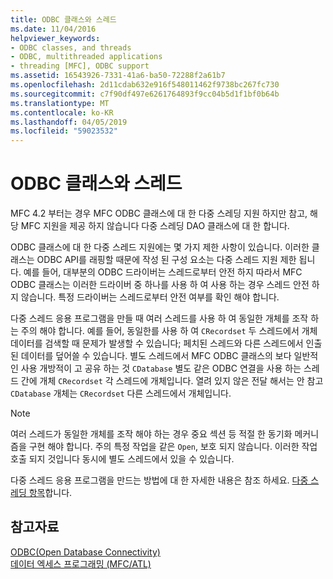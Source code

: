 ```yaml
---
title: ODBC 클래스와 스레드
ms.date: 11/04/2016
helpviewer_keywords:
- ODBC classes, and threads
- ODBC, multithreaded applications
- threading [MFC], ODBC support
ms.assetid: 16543926-7331-41a6-ba50-72288f2a61b7
ms.openlocfilehash: 2d11cdab632e916f548011462f9738bc267fc730
ms.sourcegitcommit: c7f90df497e6261764893f9cc04b5d1f1bf0b64b
ms.translationtype: MT
ms.contentlocale: ko-KR
ms.lasthandoff: 04/05/2019
ms.locfileid: "59023532"
---
```

# <a name="odbc-classes-and-threads"></a>ODBC 클래스와 스레드

MFC 4.2 부터는 경우 MFC ODBC 클래스에 대 한 다중 스레딩 지원 하지만 참고, 해당 MFC 지원을 제공 하지 않습니다 다중 스레딩 DAO 클래스에 대 한 합니다.

ODBC 클래스에 대 한 다중 스레드 지원에는 몇 가지 제한 사항이 있습니다. 이러한 클래스는 ODBC API를 래핑할 때문에 작성 된 구성 요소는 다중 스레드 지원 제한 됩니다. 예를 들어, 대부분의 ODBC 드라이버는 스레드로부터 안전 하지 따라서 MFC ODBC 클래스는 이러한 드라이버 중 하나를 사용 하 여 사용 하는 경우 스레드 안전 하지 않습니다. 특정 드라이버는 스레드로부터 안전 여부를 확인 해야 합니다.

다중 스레드 응용 프로그램을 만들 때 여러 스레드를 사용 하 여 동일한 개체를 조작 하는 주의 해야 합니다. 예를 들어, 동일한를 사용 하 여 `CRecordset` 두 스레드에서 개체 데이터를 검색할 때 문제가 발생할 수 있습니다; 페치된 스레드와 다른 스레드에서 인출 된 데이터를 덮어쓸 수 있습니다. 별도 스레드에서 MFC ODBC 클래스의 보다 일반적인 사용 개방적이 고 공유 하는 것 `CDatabase` 별도 같은 ODBC 연결을 사용 하는 스레드 간에 개체 `CRecordset` 각 스레드에 개체입니다. 열려 있지 않은 전달 해서는 안 참고 `CDatabase` 개체는 `CRecordset` 다른 스레드에서 개체입니다.

> [!NOTE]
>  여러 스레드가 동일한 개체를 조작 해야 하는 경우 중요 섹션 등 적절 한 동기화 메커니즘을 구현 해야 합니다. 주의 특정 작업을 같은 `Open`, 보호 되지 않습니다. 이러한 작업 호출 되지 것입니다 동시에 별도 스레드에서 있을 수 있습니다.

다중 스레드 응용 프로그램을 만드는 방법에 대 한 자세한 내용은 참조 하세요. [다중 스레딩 항목](../../parallel/multithreading-support-for-older-code-visual-cpp.md)합니다.

## <a name="see-also"></a>참고자료

[ODBC(Open Database Connectivity)](../../data/odbc/open-database-connectivity-odbc.md)<br/>
[데이터 엑세스 프로그래밍 (MFC/ATL)](../../data/data-access-programming-mfc-atl.md)